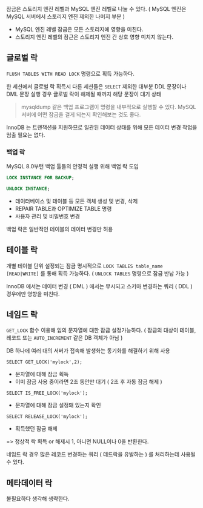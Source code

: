 
잠금은 스토리지 엔진 레벨과 MySQL 엔진 레벨로 나눌 수 있다.
( MySQL 엔진은 MySQL 서버에서 스토리지 엔진 제외한 나머지 부분 )

- MySQL 엔진 레벨 잠금은 모든 스토리지에 영향을 미친다.
- 스토리지 엔진 레벨의 잠근은 스토리지 엔진 간 상호 영향 미치지 않는다.

## 글로벌 락

`FLUSH TABLES WITH READ LOCK` 명령으로 획득 가능하다.

한 세션에서 글로벌 락 획득시
다른 세션들은 `SELECT` 제외한 대부분 DDL 문장이나 DML 문장 실행 경우 글로벌 락이 해제될 때까지 해당 문장이 대기 상태

> mysqldump 같은 백업 프로그램이 명령을 내부적으로 실행할 수 있다.
> MySQL 서버에 어떤 잠금을 걸게 되는지 확인해보는 것도 좋다.

InnoDB 는 트랜잭션을 지원하므로 일관된 데이터 상태를 위해 모든 데이터 변경 작업을 멈출 필요는 없다.

### 백업 락

MySQL 8.0부턴 백업 툴들의 안정적 실행 위해 백업 락 도입

```sql
LOCK INSTANCE FOR BACKUP;

UNLOCK INSTANCE;
```

- 데이터베이스 및 테이블 등 모든 객체 생성 및 변경, 삭제
- REPAIR TABLE과 OPTIMIZE TABLE 명령
- 사용자 관리 및 비밀번호 변경

백업 락은 일반적인 테이블의 데이터 변경만 허용

## 테이블 락

개별 테이블 단위 설정되는 잠금
명시적으로 `LOCK TABLES table_name [READ|WRITE]` 를 통해 획득 가능하다.
( `UNLOCK TABLES` 명령으로 잠금 반납 가능 )

InnoDB 에서는 데이터 변경 ( DML ) 에서는 무시되고 스키마 변경하는 쿼리 ( DDL ) 경우에만 영향을 미친다.

## 네임드 락

`GET_LOCK` 함수 이용해 임의 문자열에 대한 잠금 설정가능하다.
( 잠금의 대상이 테이블, 레코드 또는 `AUTO_INCREMENT` 같은 DB 객체가 아님 )

DB 하나에 여러 대의 서버가 접속해 발생화는 동기화를 해결하기 위해 사용

`SELECT GET_LOCK('mylock',2);`

- 문자열에 대해 잠금 획득
- 이미 잠금 사용 중이라면 2초 동안만 대기 ( 2초 후 자동 잠금 해제 )

`SELECT IS_FREE_LOCK('mylock');`

- 문자열에 대해 잠금 설정돼 있는지 확인

`SELECT RELEASE_LOCK('mylock');`

- 획득했던 잠금 해제

=> 정상적 락 획득 or 해제시 1, 아니면 NULL이나 0을 반환한다.

네임드 락 경우 많은 레코드 변경하는 쿼리 ( 데드락을 유발하는 ) 를 처리하는데 사용될 수 있다.

## 메타데이터 락

불필요하다 생각해 생략한다.
